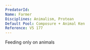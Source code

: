 ```yaml
---
PredatorId: 
Name: Farmer
Disciplines: Animalism, Protean
Default Pool: Composure + Animal Ken
Reference: V5 177
---
```

Feeding only on animals
